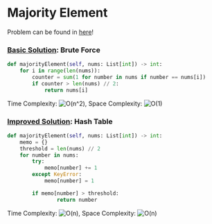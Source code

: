 # Majority Element

Problem can be found in [here](https://leetcode.com/problems/majority-element/)!

### [Basic Solution](/Array/169-MajorityElement/BasicSolution.py): Brute Force

```python
def majorityElement(self, nums: List[int]) -> int:
    for i in range(len(nums)):
        counter = sum(1 for number in nums if number == nums[i])
        if counter > len(nums) // 2:
            return nums[i]
```

Time Complexity: ![O(n^2)](<https://latex.codecogs.com/svg.image?\inline&space;O(n^2)>), Space Complexity: ![O(1)](<https://latex.codecogs.com/svg.image?\inline&space;O(1)>)

### [Improved Solution](/Array/169-MajorityElement/ImprovedSolution.py): Hash Table

```python
def majorityElement(self, nums: List[int]) -> int:
    memo = {}
    threshold = len(nums) // 2
    for number in nums:
        try:
            memo[number] += 1
        except KeyError:
            memo[number] = 1

        if memo[number] > threshold:
                return number
```

Time Complexity: ![O(n)](<https://latex.codecogs.com/svg.image?\inline&space;O(n)>), Space Complexity: ![O(n)](<https://latex.codecogs.com/svg.image?\inline&space;O(n)>)
